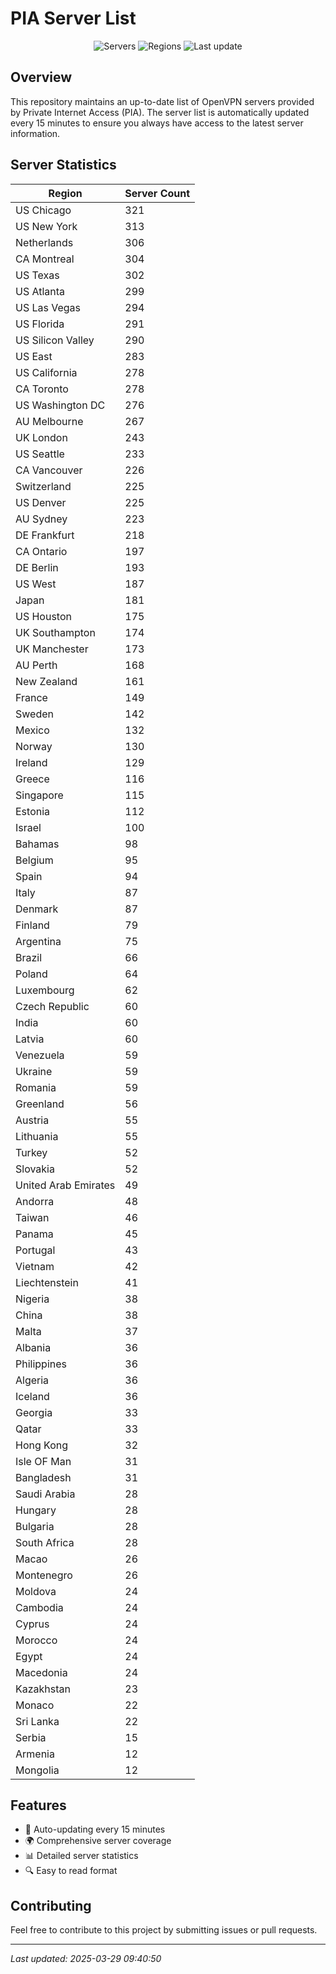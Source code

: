 # PIA Server List

<div align="center">

![Servers](https://img.shields.io/badge/servers-11,008-blue)
![Regions](https://img.shields.io/badge/regions-97-blue)
![Last update](https://img.shields.io/badge/Last_Updated-March_29_2025_04:40_EST-blue)

</div>

## Overview
This repository maintains an up-to-date list of OpenVPN servers provided by Private Internet Access (PIA). The server list is automatically updated every 15 minutes to ensure you always have access to the latest server information.

## Server Statistics
| Region | Server Count |
|--------|--------------|
| US Chicago                     | 321          |
| US New York                    | 313          |
| Netherlands                    | 306          |
| CA Montreal                    | 304          |
| US Texas                       | 302          |
| US Atlanta                     | 299          |
| US Las Vegas                   | 294          |
| US Florida                     | 291          |
| US Silicon Valley              | 290          |
| US East                        | 283          |
| US California                  | 278          |
| CA Toronto                     | 278          |
| US Washington DC               | 276          |
| AU Melbourne                   | 267          |
| UK London                      | 243          |
| US Seattle                     | 233          |
| CA Vancouver                   | 226          |
| Switzerland                    | 225          |
| US Denver                      | 225          |
| AU Sydney                      | 223          |
| DE Frankfurt                   | 218          |
| CA Ontario                     | 197          |
| DE Berlin                      | 193          |
| US West                        | 187          |
| Japan                          | 181          |
| US Houston                     | 175          |
| UK Southampton                 | 174          |
| UK Manchester                  | 173          |
| AU Perth                       | 168          |
| New Zealand                    | 161          |
| France                         | 149          |
| Sweden                         | 142          |
| Mexico                         | 132          |
| Norway                         | 130          |
| Ireland                        | 129          |
| Greece                         | 116          |
| Singapore                      | 115          |
| Estonia                        | 112          |
| Israel                         | 100          |
| Bahamas                        | 98           |
| Belgium                        | 95           |
| Spain                          | 94           |
| Italy                          | 87           |
| Denmark                        | 87           |
| Finland                        | 79           |
| Argentina                      | 75           |
| Brazil                         | 66           |
| Poland                         | 64           |
| Luxembourg                     | 62           |
| Czech Republic                 | 60           |
| India                          | 60           |
| Latvia                         | 60           |
| Venezuela                      | 59           |
| Ukraine                        | 59           |
| Romania                        | 59           |
| Greenland                      | 56           |
| Austria                        | 55           |
| Lithuania                      | 55           |
| Turkey                         | 52           |
| Slovakia                       | 52           |
| United Arab Emirates           | 49           |
| Andorra                        | 48           |
| Taiwan                         | 46           |
| Panama                         | 45           |
| Portugal                       | 43           |
| Vietnam                        | 42           |
| Liechtenstein                  | 41           |
| Nigeria                        | 38           |
| China                          | 38           |
| Malta                          | 37           |
| Albania                        | 36           |
| Philippines                    | 36           |
| Algeria                        | 36           |
| Iceland                        | 36           |
| Georgia                        | 33           |
| Qatar                          | 33           |
| Hong Kong                      | 32           |
| Isle OF Man                    | 31           |
| Bangladesh                     | 31           |
| Saudi Arabia                   | 28           |
| Hungary                        | 28           |
| Bulgaria                       | 28           |
| South Africa                   | 28           |
| Macao                          | 26           |
| Montenegro                     | 26           |
| Moldova                        | 24           |
| Cambodia                       | 24           |
| Cyprus                         | 24           |
| Morocco                        | 24           |
| Egypt                          | 24           |
| Macedonia                      | 24           |
| Kazakhstan                     | 23           |
| Monaco                         | 22           |
| Sri Lanka                      | 22           |
| Serbia                         | 15           |
| Armenia                        | 12           |
| Mongolia                       | 12           |

## Features
- 🔄 Auto-updating every 15 minutes
- 🌍 Comprehensive server coverage
- 📊 Detailed server statistics
- 🔍 Easy to read format

## Contributing
Feel free to contribute to this project by submitting issues or pull requests.

---
*Last updated: 2025-03-29 09:40:50*